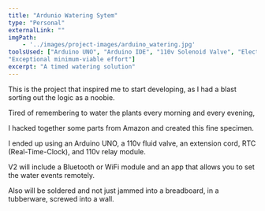 ```yaml
---
title: "Ardunio Watering Sytem"
type: "Personal"
externalLink: ""
imgPath: 
    - '../images/project-images/arduino_watering.jpg'
toolsUsed: ["Arduino UNO", "Arduino IDE", "110v Solenoid Valve", "Electrical Tape", "RTC ds1302", "110v Relay Module",
"Exceptional minimum-viable effort"]
excerpt: "A timed watering solution"
---
```

This is the project that inspired me to start developing, as I
had a blast sorting out the logic as a noobie.

Tired of remembering to water the plants every morning and every evening,

I hacked together some parts from Amazon and created this fine specimen.


I ended up using an Arduino UNO, a 110v fluid valve, an
extension cord, RTC (Real-Time-Clock), and 110v relay module.

V2 will include a Bluetooth or WiFi module and an app that allows you to set the water events remotely. 

Also will be soldered and not just jammed into a breadboard,
in a tubberware, screwed into a wall.
          
